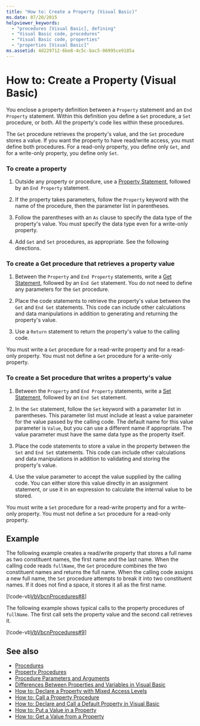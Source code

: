 ```yaml
---
title: "How to: Create a Property (Visual Basic)"
ms.date: 07/20/2015
helpviewer_keywords: 
  - "procedures [Visual Basic], defining"
  - "Visual Basic code, procedures"
  - "Visual Basic code, properties"
  - "properties [Visual Basic]"
ms.assetid: 4d229712-6be8-4c5c-bac5-06995ce9185a
---
```

# How to: Create a Property (Visual Basic)
You enclose a property definition between a `Property` statement and an `End Property` statement. Within this definition you define a `Get` procedure, a `Set` procedure, or both. All the property's code lies within these procedures.  
  
 The `Get` procedure retrieves the property's value, and the `Set` procedure stores a value. If you want the property to have read/write access, you must define both procedures. For a read-only property, you define only `Get`, and for a write-only property, you define only `Set`.  
  
### To create a property  
  
1.  Outside any property or procedure, use a [Property Statement](../../../../visual-basic/language-reference/statements/property-statement.md), followed by an `End Property` statement.  
  
2.  If the property takes parameters, follow the `Property` keyword with the name of the procedure, then the parameter list in parentheses.  
  
3.  Follow the parentheses with an `As` clause to specify the data type of the property's value. You must specify the data type even for a write-only property.  
  
4.  Add `Get` and `Set` procedures, as appropriate. See the following directions.  
  
### To create a Get procedure that retrieves a property value  
  
1.  Between the `Property` and `End Property` statements, write a [Get Statement](../../../../visual-basic/language-reference/statements/get-statement.md), followed by an `End Get` statement. You do not need to define any parameters for the `Get` procedure.  
  
2.  Place the code statements to retrieve the property's value between the `Get` and `End Get` statements. This code can include other calculations and data manipulations in addition to generating and returning the property's value.  
  
3.  Use a `Return` statement to return the property's value to the calling code.  
  
 You must write a `Get` procedure for a read-write property and for a read-only property. You must not define a `Get` procedure for a write-only property.  
  
### To create a Set procedure that writes a property's value  
  
1.  Between the `Property` and `End Property` statements, write a [Set Statement](../../../../visual-basic/language-reference/statements/set-statement.md), followed by an `End Set` statement.  
  
2.  In the `Set` statement, follow the `Set` keyword with a parameter list in parentheses. This parameter list must include at least a value parameter for the value passed by the calling code. The default name for this value parameter is `Value`, but you can use a different name if appropriate. The value parameter must have the same data type as the property itself.  
  
3.  Place the code statements to store a value in the property between the `Set` and `End Set` statements. This code can include other calculations and data manipulations in addition to validating and storing the property's value.  
  
4.  Use the value parameter to accept the value supplied by the calling code. You can either store this value directly in an assignment statement, or use it in an expression to calculate the internal value to be stored.  
  
 You must write a `Set` procedure for a read-write property and for a write-only property. You must not define a `Set` procedure for a read-only property.  
  
## Example  
 The following example creates a read/write property that stores a full name as two constituent names, the first name and the last name. When the calling code reads `fullName`, the `Get` procedure combines the two constituent names and returns the full name. When the calling code assigns a new full name, the `Set` procedure attempts to break it into two constituent names. If it does not find a space, it stores it all as the first name.  
  
 [!code-vb[VbVbcnProcedures#8](~/samples/snippets/visualbasic/VS_Snippets_VBCSharp/VbVbcnProcedures/VB/Class1.vb#8)]  
  
 The following example shows typical calls to the property procedures of `fullName`. The first call sets the property value and the second call retrieves it.  
  
 [!code-vb[VbVbcnProcedures#9](~/samples/snippets/visualbasic/VS_Snippets_VBCSharp/VbVbcnProcedures/VB/Class1.vb#9)]  
  
## See also
- [Procedures](./index.md)
- [Property Procedures](./property-procedures.md)
- [Procedure Parameters and Arguments](./procedure-parameters-and-arguments.md)
- [Differences Between Properties and Variables in Visual Basic](./differences-between-properties-and-variables.md)
- [How to: Declare a Property with Mixed Access Levels](./how-to-declare-a-property-with-mixed-access-levels.md)
- [How to: Call a Property Procedure](./how-to-call-a-property-procedure.md)
- [How to: Declare and Call a Default Property in Visual Basic](./how-to-declare-and-call-a-default-property.md)
- [How to: Put a Value in a Property](./how-to-put-a-value-in-a-property.md)
- [How to: Get a Value from a Property](./how-to-get-a-value-from-a-property.md)
